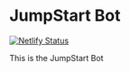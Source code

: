 # JumpStart Bot

[![Netlify Status](https://api.netlify.com/api/v1/badges/83f3d382-57a1-4760-8d2c-050a12f5c261/deploy-status)](https://app.netlify.com/sites/jumpstart-bot/deploys)

This is the JumpStart Bot
